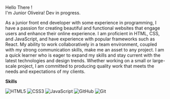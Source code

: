  Hello There ! 
 <br>I'm Junior Oliveira! Dev in progress.
 
As a junior front end developer with some experience in programming, I have a passion for creating beautiful and functional websites that engage users and enhance their online experience. I am proficient in HTML, CSS, and JavaScript, and have experience with popular frameworks such as React. My ability to work collaboratively in a team environment, coupled with my strong communication skills, make me an asset to any project. I am a quick learner who is eager to expand my skills and stay current with the latest technologies and design trends. Whether working on a small or large-scale project, I am committed to producing quality work that meets the needs and expectations of my clients.

<b>Skills</b>

![HTML5](https://img.shields.io/badge/html5-%23E34F26.svg?style=for-the-badge&logo=html5&logoColor=white)
![CSS3](https://img.shields.io/badge/css3-%231572B6.svg?style=for-the-badge&logo=css3&logoColor=white)
![JavaScript](https://img.shields.io/badge/javascript-%23323330.svg?style=for-the-badge&logo=javascript&logoColor=%23F7DF1E)
![GitHub](https://img.shields.io/badge/github-%23121011.svg?style=for-the-badge&logo=github&logoColor=white)
![Git](https://img.shields.io/badge/git-%23F05033.svg?style=for-the-badge&logo=git&logoColor=white)


